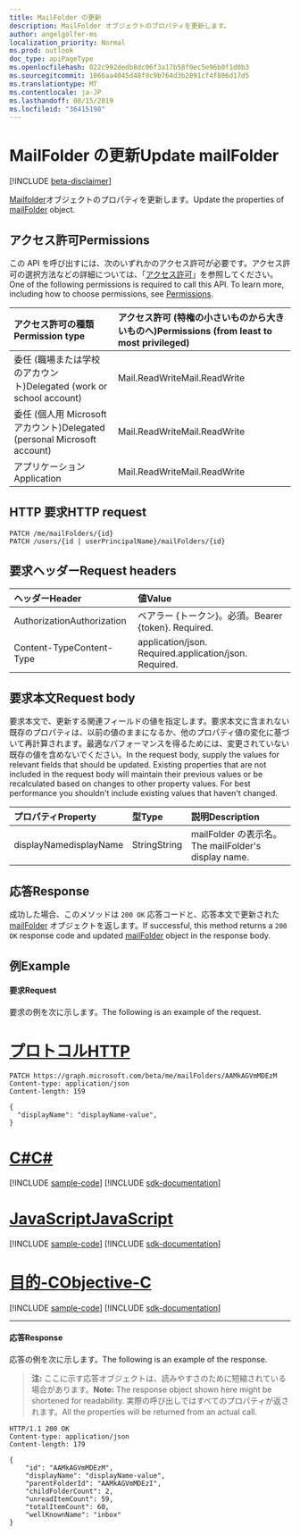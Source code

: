 ```yaml
---
title: MailFolder の更新
description: MailFolder オブジェクトのプロパティを更新します。
author: angelgolfer-ms
localization_priority: Normal
ms.prod: outlook
doc_type: apiPageType
ms.openlocfilehash: 022c992dedb8dc06f3a17b58f0ec5e96b0f1d0b3
ms.sourcegitcommit: 1066aa4045d48f9c9b764d3b2891cf4f806d17d5
ms.translationtype: MT
ms.contentlocale: ja-JP
ms.lasthandoff: 08/15/2019
ms.locfileid: "36415198"
---
```

# <a name="update-mailfolder"></a><span data-ttu-id="d0a65-103">MailFolder の更新</span><span class="sxs-lookup"><span data-stu-id="d0a65-103">Update mailFolder</span></span>

[!INCLUDE [beta-disclaimer](../../includes/beta-disclaimer.md)]

<span data-ttu-id="d0a65-104">[Mailfolder](../resources/mailfolder.md)オブジェクトのプロパティを更新します。</span><span class="sxs-lookup"><span data-stu-id="d0a65-104">Update the properties of [mailFolder](../resources/mailfolder.md) object.</span></span>

## <a name="permissions"></a><span data-ttu-id="d0a65-105">アクセス許可</span><span class="sxs-lookup"><span data-stu-id="d0a65-105">Permissions</span></span>
<span data-ttu-id="d0a65-p101">この API を呼び出すには、次のいずれかのアクセス許可が必要です。アクセス許可の選択方法などの詳細については、「[アクセス許可](/graph/permissions-reference)」を参照してください。</span><span class="sxs-lookup"><span data-stu-id="d0a65-p101">One of the following permissions is required to call this API. To learn more, including how to choose permissions, see [Permissions](/graph/permissions-reference).</span></span>

|<span data-ttu-id="d0a65-108">アクセス許可の種類</span><span class="sxs-lookup"><span data-stu-id="d0a65-108">Permission type</span></span>      | <span data-ttu-id="d0a65-109">アクセス許可 (特権の小さいものから大きいものへ)</span><span class="sxs-lookup"><span data-stu-id="d0a65-109">Permissions (from least to most privileged)</span></span>              |
|:--------------------|:---------------------------------------------------------|
|<span data-ttu-id="d0a65-110">委任 (職場または学校のアカウント)</span><span class="sxs-lookup"><span data-stu-id="d0a65-110">Delegated (work or school account)</span></span> | <span data-ttu-id="d0a65-111">Mail.ReadWrite</span><span class="sxs-lookup"><span data-stu-id="d0a65-111">Mail.ReadWrite</span></span>    |
|<span data-ttu-id="d0a65-112">委任 (個人用 Microsoft アカウント)</span><span class="sxs-lookup"><span data-stu-id="d0a65-112">Delegated (personal Microsoft account)</span></span> | <span data-ttu-id="d0a65-113">Mail.ReadWrite</span><span class="sxs-lookup"><span data-stu-id="d0a65-113">Mail.ReadWrite</span></span>    |
|<span data-ttu-id="d0a65-114">アプリケーション</span><span class="sxs-lookup"><span data-stu-id="d0a65-114">Application</span></span> | <span data-ttu-id="d0a65-115">Mail.ReadWrite</span><span class="sxs-lookup"><span data-stu-id="d0a65-115">Mail.ReadWrite</span></span> |

## <a name="http-request"></a><span data-ttu-id="d0a65-116">HTTP 要求</span><span class="sxs-lookup"><span data-stu-id="d0a65-116">HTTP request</span></span>
<!-- { "blockType": "ignored" } -->
```http
PATCH /me/mailFolders/{id}
PATCH /users/{id | userPrincipalName}/mailFolders/{id}
```

## <a name="request-headers"></a><span data-ttu-id="d0a65-117">要求ヘッダー</span><span class="sxs-lookup"><span data-stu-id="d0a65-117">Request headers</span></span>
| <span data-ttu-id="d0a65-118">ヘッダー</span><span class="sxs-lookup"><span data-stu-id="d0a65-118">Header</span></span>       | <span data-ttu-id="d0a65-119">値</span><span class="sxs-lookup"><span data-stu-id="d0a65-119">Value</span></span> |
|:---------------|:--------|
| <span data-ttu-id="d0a65-120">Authorization</span><span class="sxs-lookup"><span data-stu-id="d0a65-120">Authorization</span></span>  | <span data-ttu-id="d0a65-p102">ベアラー {トークン}。必須。</span><span class="sxs-lookup"><span data-stu-id="d0a65-p102">Bearer {token}. Required.</span></span>  |
| <span data-ttu-id="d0a65-123">Content-Type</span><span class="sxs-lookup"><span data-stu-id="d0a65-123">Content-Type</span></span>  | <span data-ttu-id="d0a65-p103">application/json. Required.</span><span class="sxs-lookup"><span data-stu-id="d0a65-p103">application/json. Required.</span></span>  |

## <a name="request-body"></a><span data-ttu-id="d0a65-126">要求本文</span><span class="sxs-lookup"><span data-stu-id="d0a65-126">Request body</span></span>
<span data-ttu-id="d0a65-p104">要求本文で、更新する関連フィールドの値を指定します。要求本文に含まれない既存のプロパティは、以前の値のままになるか、他のプロパティ値の変化に基づいて再計算されます。最適なパフォーマンスを得るためには、変更されていない既存の値を含めないでください。</span><span class="sxs-lookup"><span data-stu-id="d0a65-p104">In the request body, supply the values for relevant fields that should be updated. Existing properties that are not included in the request body will maintain their previous values or be recalculated based on changes to other property values. For best performance you shouldn't include existing values that haven't changed.</span></span>

| <span data-ttu-id="d0a65-130">プロパティ</span><span class="sxs-lookup"><span data-stu-id="d0a65-130">Property</span></span>     | <span data-ttu-id="d0a65-131">型</span><span class="sxs-lookup"><span data-stu-id="d0a65-131">Type</span></span>   |<span data-ttu-id="d0a65-132">説明</span><span class="sxs-lookup"><span data-stu-id="d0a65-132">Description</span></span>|
|:---------------|:--------|:----------|
|<span data-ttu-id="d0a65-133">displayName</span><span class="sxs-lookup"><span data-stu-id="d0a65-133">displayName</span></span>|<span data-ttu-id="d0a65-134">String</span><span class="sxs-lookup"><span data-stu-id="d0a65-134">String</span></span>|<span data-ttu-id="d0a65-135">mailFolder の表示名。</span><span class="sxs-lookup"><span data-stu-id="d0a65-135">The mailFolder's display name.</span></span>|

## <a name="response"></a><span data-ttu-id="d0a65-136">応答</span><span class="sxs-lookup"><span data-stu-id="d0a65-136">Response</span></span>
<span data-ttu-id="d0a65-137">成功した場合、このメソッドは `200 OK` 応答コードと、応答本文で更新された [mailFolder](../resources/mailfolder.md) オブジェクトを返します。</span><span class="sxs-lookup"><span data-stu-id="d0a65-137">If successful, this method returns a `200 OK` response code and updated [mailFolder](../resources/mailfolder.md) object in the response body.</span></span>

## <a name="example"></a><span data-ttu-id="d0a65-138">例</span><span class="sxs-lookup"><span data-stu-id="d0a65-138">Example</span></span>
#### <a name="request"></a><span data-ttu-id="d0a65-139">要求</span><span class="sxs-lookup"><span data-stu-id="d0a65-139">Request</span></span>
<span data-ttu-id="d0a65-140">要求の例を次に示します。</span><span class="sxs-lookup"><span data-stu-id="d0a65-140">The following is an example of the request.</span></span>

# <a name="httptabhttp"></a>[<span data-ttu-id="d0a65-141">プロトコル</span><span class="sxs-lookup"><span data-stu-id="d0a65-141">HTTP</span></span>](#tab/http)
<!-- {
  "blockType": "request",
  "name": "update_mailfolder"
}-->
```http
PATCH https://graph.microsoft.com/beta/me/mailFolders/AAMkAGVmMDEzM
Content-type: application/json
Content-length: 159

{
  "displayName": "displayName-value",
}
```
# <a name="ctabcsharp"></a>[<span data-ttu-id="d0a65-142">C#</span><span class="sxs-lookup"><span data-stu-id="d0a65-142">C#</span></span>](#tab/csharp)
[!INCLUDE [sample-code](../includes/snippets/csharp/update-mailfolder-csharp-snippets.md)]
[!INCLUDE [sdk-documentation](../includes/snippets/snippets-sdk-documentation-link.md)]

# <a name="javascripttabjavascript"></a>[<span data-ttu-id="d0a65-143">JavaScript</span><span class="sxs-lookup"><span data-stu-id="d0a65-143">JavaScript</span></span>](#tab/javascript)
[!INCLUDE [sample-code](../includes/snippets/javascript/update-mailfolder-javascript-snippets.md)]
[!INCLUDE [sdk-documentation](../includes/snippets/snippets-sdk-documentation-link.md)]

# <a name="objective-ctabobjc"></a>[<span data-ttu-id="d0a65-144">目的-C</span><span class="sxs-lookup"><span data-stu-id="d0a65-144">Objective-C</span></span>](#tab/objc)
[!INCLUDE [sample-code](../includes/snippets/objc/update-mailfolder-objc-snippets.md)]
[!INCLUDE [sdk-documentation](../includes/snippets/snippets-sdk-documentation-link.md)]

---


#### <a name="response"></a><span data-ttu-id="d0a65-145">応答</span><span class="sxs-lookup"><span data-stu-id="d0a65-145">Response</span></span>
<span data-ttu-id="d0a65-146">応答の例を次に示します。</span><span class="sxs-lookup"><span data-stu-id="d0a65-146">The following is an example of the response.</span></span>
><span data-ttu-id="d0a65-147">**注:** ここに示す応答オブジェクトは、読みやすさのために短縮されている場合があります。</span><span class="sxs-lookup"><span data-stu-id="d0a65-147">**Note:** The response object shown here might be shortened for readability.</span></span> <span data-ttu-id="d0a65-148">実際の呼び出しではすべてのプロパティが返されます。</span><span class="sxs-lookup"><span data-stu-id="d0a65-148">All the properties will be returned from an actual call.</span></span>
<!-- {
  "blockType": "response",
  "truncated": true,
  "@odata.type": "microsoft.graph.mailFolder"
} -->
```http
HTTP/1.1 200 OK
Content-type: application/json
Content-length: 179

{
    "id": "AAMkAGVmMDEzM",
    "displayName": "displayName-value",
    "parentFolderId": "AAMkAGVmMDEzI",
    "childFolderCount": 2,
    "unreadItemCount": 59,
    "totalItemCount": 60,
    "wellKnownName": "inbox"
}
```

<!-- uuid: 8fcb5dbc-d5aa-4681-8e31-b001d5168d79
2015-10-25 14:57:30 UTC -->
<!--
{
  "type": "#page.annotation",
  "description": "Update mailfolder",
  "keywords": "",
  "section": "documentation",
  "tocPath": "",
  "suppressions": [
  ]
}
-->
